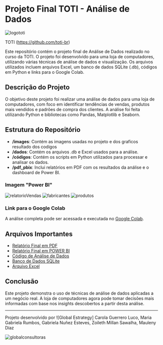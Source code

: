 # Projeto Final TOTI - Análise de Dados
![logototi](https://github.com/user-attachments/assets/ce29312b-ea6a-4d89-b76d-743f3f4c9f30)


TOTI (https://github.com/toti-br)

Este repositório contém o projeto final de Análise de Dados realizado no curso da TOTI. O projeto foi desenvolvido para uma loja de computadores, utilizando várias técnicas de análise de dados e visualização. Os arquivos utilizados incluem arquivos Excel, um banco de dados SQLite (.db), códigos em Python e links para o Google Colab.

## Descrição do Projeto

O objetivo deste projeto foi realizar uma análise de dados para uma loja de computadores, com foco em identificar tendências de vendas, produtos mais vendidos e padrões de compra dos clientes. A análise foi feita utilizando Python e bibliotecas como Pandas, Matplotlib e Seaborn.

## Estrutura do Repositório

- **/images**: Contém as imagens usadas no projeto e dos graficos resultado dos codigos 
- **/dados**: Contém os arquivos .db e Excel usados para a análise.
- **/códigos**: Contém os scripts em Python utilizados para processar e analisar os dados.
- **/pdf_pbix**: Inclui relatórios em PDF com os resultados da análise e o dashboard de Power BI.

### Imagem "Power BI"
![relatorioVendas](https://github.com/user-attachments/assets/4065a55a-74b9-4465-a7cf-f2fa1b9d124f)
![fabricantes](https://github.com/user-attachments/assets/dd2b55d8-8cc0-4f17-910e-d20943fea00e)
![produtos](https://github.com/user-attachments/assets/c0f29250-9f95-4461-8f4c-dbaa5ee75e76)

### Link para o Google Colab
A análise completa pode ser acessada e executada no [Google Colab](https://colab.research.google.com/drive/1_kAQqYmyG5TABt4bQoqU-0SH5apqRvNY?usp=sharing).


## Arquivos Importantes

- [Relatório Final em PDF](./pdf_pbix/InfinityHardware.pdf)
- [Relatório Final em POWER BI](./pdf_pbix/computerStore.pbix)
- [Código de Análise de Dados](./codigos/projetolojacomputadores.py)
- [Banco de Dados SQLite](./dados/computer_store_Final.db)
- [Arquivo Excel](./dados/Computer_store_Final.xlsx)

## Conclusão

Este projeto demonstra o uso de técnicas de análise de dados aplicadas a um negócio real. A loja de computadores agora pode tomar decisões mais informadas com base nos insights descobertos a partir desta análise.

---

Projeto desenvolvido por ![Global Estrategy]
Carola Guerrero Luco,
Maria Gabriela Rumbos,
Gabriela Nuñez Esteves,
Zoileth Millan Sawalha,
Mauleny Díaz


![globalconsultoras](https://github.com/user-attachments/assets/64695b86-d63b-47c2-a75d-c7049cc1731e)


